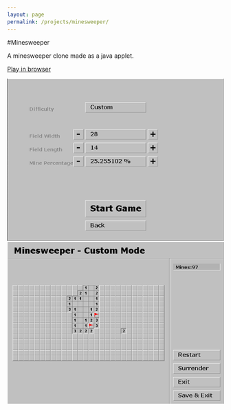 ```yaml
---
layout: page
permalink: /projects/minesweeper/
---
```


#Minesweeper

A minesweeper clone made as a java applet.

[Play in browser](play)

![](/assets/minesweeper/screen1.png)
![](/assets/minesweeper/screen2.png)
